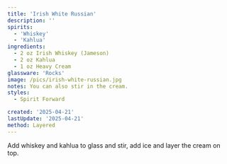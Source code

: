 ```yaml
---
title: 'Irish White Russian'
description: ''
spirits:
  - 'Whiskey'
  - 'Kahlua'
ingredients:
  - 2 oz Irish Whiskey (Jameson)
  - 2 oz Kahlua
  - 1 oz Heavy Cream
glassware: 'Rocks'
image: /pics/irish-white-russian.jpg
notes: You can also stir in the cream.
styles:
  - Spirit Forward

created: '2025-04-21'
lastUpdate: '2025-04-21'
method: Layered
---
```


Add whiskey and kahlua to glass and stir, add ice and layer the cream on top.